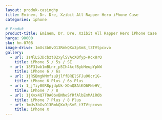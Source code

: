 ```yaml
---
layout: produk-casinghp
title: Eminem, Dr. Dre, Xzibit All Rapper Hero iPhone Case
categories: iphone

# Produk
product-title: Eminem, Dr. Dre, Xzibit All Rapper Hero iPhone Case
harga: 90000
sku: hn-0708
image-drive: 1mUs3bGvO13RmkQXx3pSmS_t3TVtpcxvo
gallery:
  - url: 1sNlLS3Dcbzt02xylSVAcXQfyp-Kcx8rQ
    title: iPhone 5 / 5s / SE
  - url: 18F31wb1mBLnr_p5Ih4kcfBybHeupYpkW
    title: iPhone 6 / 6s
  - url: 1jRSBmgNMmfsuDjlffBRElSFJu00cr1G-
    title: iPhone 6 Plus / 6s Plus
  - url: 1_jTiy0GR8pjdpUk-XDnQ8AlKO6FNeHV_
    title: iPhone 7 / 8
  - url: 1jXvx4Q7T0A0bvBNheSfRfAlbEmMAiROb
    title: iPhone 7 Plus / 8 Plus
  - url: 1mUs3bGvO13RmkQXx3pSmS_t3TVtpcxvo
    title: iPhone X
---
```

